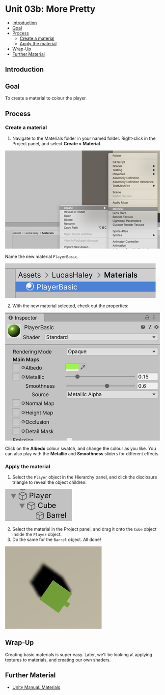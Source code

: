 # Unit 03b: More Pretty <!-- omit in toc -->

- [Introduction](#introduction)
- [Goal](#goal)
- [Process](#process)
  - [Create a material](#create-a-material)
  - [Apply the material](#apply-the-material)
- [Wrap-Up](#wrap-up)
- [Further Material](#further-material)

## Introduction

## Goal

To create a material to colour the player.

## Process

### Create a material

1. Navigate to the Materials folder in your named folder. Right-click in the Project panel, and select **Create > Material**.

![Create Material](images/03b_CreateMaterial.png)

Name the new material `PlayerBasic`.

![Name Material](images/03b_NameMaterial.png)

2. With the new material selected, check out the properties:

![Material Properties](images/03b_MaterialProperties.png)

Click on the **Albedo** colour swatch, and change the colour as you like. You can also play with the **Metallic** and **Smoothness** sliders for different effects.

### Apply the material

1. Select the `Player` object in the Hierarchy panel, and click the disclosure triangle to reveal the object children.

![Open player](images/03b_OpenPlayer.png)

2. Select the material in the Project panel, and drag it onto the `Cube` object inside the `Player` object.
3. Do the same for the `Barrel` object. All done!

![Player done](images/03b_NewPlayer.png)

## Wrap-Up

Creating basic materials is super easy. Later, we'll be looking at applying textures to materials, and creating our own shaders.

## Further Material
- [Unity Manual: Materials](introduction.html)